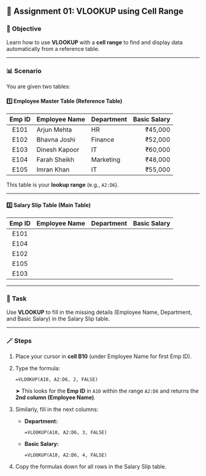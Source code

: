 ## 🧮 Assignment 01: VLOOKUP using Cell Range 

### 🎯 Objective

Learn how to use **VLOOKUP** with a **cell range** to find and display data automatically from a reference table.

---

### 📊 Scenario

You are given two tables:

#### **1️⃣ Employee Master Table (Reference Table)**

| Emp ID | Employee Name | Department | Basic Salary |
| :----: | ------------- | ---------- | -----------: |
|  E101  | Arjun Mehta   | HR         |      ₹45,000 |
|  E102  | Bhavna Joshi  | Finance    |      ₹52,000 |
|  E103  | Dinesh Kapoor | IT         |      ₹60,000 |
|  E104  | Farah Sheikh  | Marketing  |      ₹48,000 |
|  E105  | Imran Khan    | IT         |      ₹55,000 |

This table is your **lookup range** (e.g., `A2:D6`).

---

#### **2️⃣ Salary Slip Table (Main Table)**

| Emp ID | Employee Name | Department | Basic Salary |
| :----: | ------------- | ---------- | -----------: |
|  E101  |               |            |              |
|  E104  |               |            |              |
|  E102  |               |            |              |
|  E105  |               |            |              |
|  E103  |               |            |              |

---

### 🧠 Task

Use **VLOOKUP** to fill in the missing details (Employee Name, Department, and Basic Salary) in the Salary Slip table.

---

### 🪄 Steps

1. Place your cursor in **cell B10** (under Employee Name for first Emp ID).

2. Type the formula:

   ```
   =VLOOKUP(A10, A2:D6, 2, FALSE)
   ```

   ➤ This looks for the **Emp ID** in `A10` within the range `A2:D6` and returns the **2nd column (Employee Name)**.

3. Similarly, fill in the next columns:

   * **Department:**

     ```
     =VLOOKUP(A10, A2:D6, 3, FALSE)
     ```
   * **Basic Salary:**

     ```
     =VLOOKUP(A10, A2:D6, 4, FALSE)
     ```

4. Copy the formulas down for all rows in the Salary Slip table.

